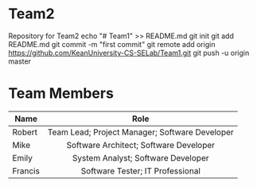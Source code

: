 # Team2
Repository for Team2
echo "# Team1" >> README.md
git init
git add README.md
git commit -m "first commit"
git remote add origin https://github.com/KeanUniversity-CS-SELab/Team1.git
git push -u origin master

# Team Members

| Name       | Role                                                 |
|------------|:----------------------------------------------------:|
| Robert     | Team Lead; Project Manager; Software Developer       |
| Mike       | Software Architect; Software Developer               |
| Emily      | System Analyst; Software Developer                   |
| Francis    | Software Tester; IT Professional                     |
